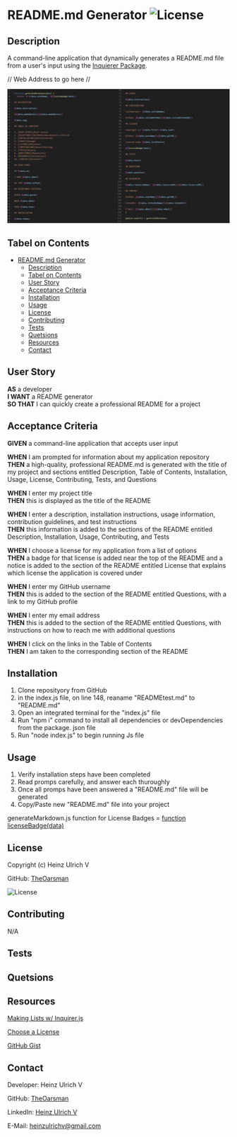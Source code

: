 # README.md Generator   ![License](https://img.shields.io/badge/License-Apache%202.0-blue.svg)
## Description
A command-line application that dynamically generates a README.md file from a user's input using the [Inquierer Package](https://www.npmjs.com/package/inquirer/v/8.2.4).

// Web Address to go here //

![Alt text](MRKDWN.jpg)

## Tabel on Contents
- [README.md Generator   ](#readmemd-generator---)
  - [Description](#description)
  - [Tabel on Contents](#tabel-on-contents)
  - [User Story](#user-story)
  - [Acceptance Criteria](#acceptance-criteria)
  - [Installation](#installation)
  - [Usage](#usage)
  - [License](#license)
  - [Contributing](#contributing)
  - [Tests](#tests)
  - [Quetsions](#quetsions)
  - [Resources](#resources)
  - [Contact](#contact)

## User Story
**AS** a developer <br>
**I WANT** a README generator <br>
**SO THAT** I can quickly create a professional README for a project

## Acceptance Criteria
**GIVEN** a command-line application that accepts user input

**WHEN** I am prompted for information about my application repository <br>
**THEN** a high-quality, professional README.md is generated with the title of my project and sections entitled Description, Table of Contents, Installation, Usage, License, Contributing, Tests, and Questions

**WHEN** I enter my project title <br>
**THEN** this is displayed as the title of the README

**WHEN** I enter a description, installation instructions, usage information, contribution guidelines, and test instructions <br>
**THEN** this information is added to the sections of the README entitled Description, Installation, Usage, Contributing, and Tests

**WHEN** I choose a license for my application from a list of options <br>
**THEN** a badge for that license is added near the top of the README and a notice is added to the section of the README entitled License that explains which license the application is covered under

**WHEN** I enter my GitHub username <br>
**THEN** this is added to the section of the README entitled Questions, with a link to my GitHub profile

**WHEN** I enter my email address <br>
**THEN** this is added to the section of the README entitled Questions, with instructions on how to reach me with additional questions

**WHEN** I click on the links in the Table of Contents <br>
**THEN** I am taken to the corresponding section of the README

## Installation
1) Clone reposityory from GitHub
2) in the index.js file, on line 148, reaname "READMEtest.md" to "README.md"
3) Open an integrated terminal for the "index.js" file
4) Run "npm i" command to install all dependencies or devDependencies from the package. json file
5) Run "node index.js" to begin running Js file

## Usage

1) Verify installation steps have been completed
2) Read promps carefully, and answer each thuroughly
3) Once all promps have been answered a "README.md" file will be generated
4) Copy/Paste new "README.md" file into your project

generateMarkdown.js function for License Badges =
  [function licenseBadge(data)](https://github.com/TheOarsman/README-Generator/blob/3eca79a8bfa63ae587d0ee5f459b5adc3a14d5e2/utils/generateMarkdown.js#L2-L24)

## License
Copyright (c) Heinz Ulrich V

GitHub: [TheOarsman](www.githubg.com/TheOarsman)

![License](https://img.shields.io/badge/License-Apache%202.0-blue.svg)

## Contributing
N/A

## Tests

## Quetsions

## Resources

[Making Lists w/ Inquirer.js](https://www.digitalocean.com/community/tutorials/nodejs-interactive-command-line-prompts)

[Choose a License](https://choosealicense.com/licenses/)

[GitHub Gist](https://gist.github.com/kofiav/c1059e1075b67582e86b07aa9759e20d)

## Contact
Developer: Heinz Ulrich V

GitHub: [TheOarsman](https://www.github.com/TheOarsman)

LinkedIn: [Heinz Ulrich V](https://www.linkedin.com/in/heinz-ulrich-v-3a3486a0/)

E-Mail: [heinzulrichv@gmail.com](heinzulrichv@gmail.com)